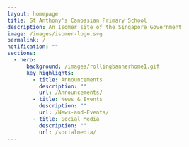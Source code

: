 ```yaml
---
layout: homepage
title: St Anthony's Canossian Primary School
description: An Isomer site of the Singapore Government
image: /images/isomer-logo.svg
permalink: /
notification: ""
sections:
  - hero:
      background: /images/rollingbannerhome1.gif
      key_highlights:
        - title: Announcements
          description: ""
          url: /Announcements/
        - title: News & Events
          description: ""
          url: /News-and-Events/
        - title: Social Media
          description: ""
          url: /socialmedia/
---
```

